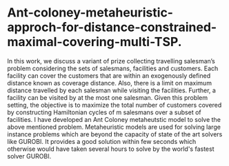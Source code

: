 # Ant-coloney-metaheuristic-approch-for-distance-constrained-maximal-covering-multi-TSP.
 In this work, we discuss a variant of prize collecting travelling salesman’s problem considering the sets of salesmans, facilities and customers. Each facility can cover the customers that are within an exogenously defined distance known as coverage distance. Also, there is a limit on maximum distance travelled by each salesman while visiting the facilities. Further, a facility can be visited by at the most one salesman. Given this problem setting, the objective is to maximize the total number of customers covered by constructing Hamiltonian cycles of m salesmans over a subset of facilities.
I have developed an Ant Coloney metaheutstic model to solve the above mentioned problem. 
Metaheuristic models are used for solving large instance problems which are beyond the capacity of state of the art solvers like GUROBI. It provides a good solution within few seconds which otherwise would have taken several hours to solve by the world's fastest solver GUROBI. 

